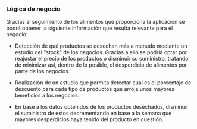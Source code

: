 ### Lógica de negocio

Gracias al seguimiento de los alimentos que proporciona la aplicación se podrá obtener la siguiente información que resulta relevante para el negocio:

* Detección de qué productos se desechan más a menudo mediante un estudio del "stock" de los negocios. Gracias a ello se podría optar por reajustar el precio de los productos o disminuir su suministro, tratando de minimizar así, dentro de lo posible, el desperdicio de alimentos por parte de los negocios.

* Realización de un estudio que permita detectar cual es el porcentaje de descuento para cada tipo de productos que arroja unos mayores beneficios a los negocios.

* En base a los datos obtenidos de los productos desechados, disminuir el suministro de estos decrementando en base a la semana que mayores desperdicios haya tenido del producto en cuestión.